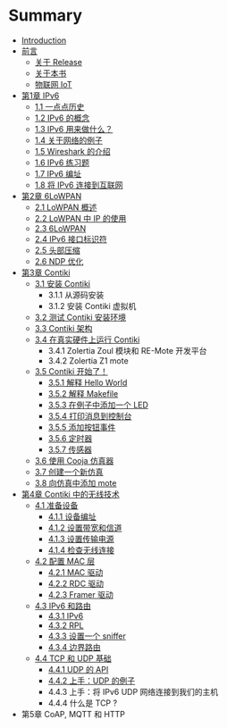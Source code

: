 # Summary

* [Introduction](README.md)
* [前言](0.qian_yan.md)
   * [关于 Release](0_1.guan_yu_release.md)
   * [关于本书](0_2.guan_yu_ben_shu.md)
   * [物联网 IoT](0_3.wu_lian_wang_iot.md)
* [第1章 IPv6](1.di1_zhang_ipv6_md.md)
   * [1.1 一点点历史](1_1.11_yi_dian_dian_li_shi.md)
   * [1.2 IPv6 的概念](1_2.12_ipv6_de_gai_nian.md)
   * [1.3 IPv6 用来做什么？](1_3.13_ipv6_yong_lai_zuo_shi_yao_ff1f.md)
   * [1.4 关于网络的例子](1_4.14_guan_yu_wang_luo_de_li_zi.md)
   * [1.5 Wireshark 的介绍](1_5.15_wireshark_de_jie_shao.md)
   * [1.6 IPv6 练习题](1_6.16_ipv6_lian_xi_ti.md)
   * [1.7 IPv6 编址](1_7.17_ipv6_bian_zhi.md)
   * [1.8 将 IPv6 连接到互联网](1_8.18_jiang_ipv6_lian_jie_dao_hu_lian_wang.md)
* [第2章 6LoWPAN](2.di2_zhang_6lowpan.md)
   * [2.1 LoWPAN 概述](2_1.21_lowpan_gai_shu.md)
   * [2.2 LoWPAN 中 IP 的使用](2_2.22_lowpan_zhong_ip_de_shi_yong.md)
   * [2.3 6LoWPAN](2_3.23_6lowpan.md)
   * [2.4 IPv6 接口标识符](2_4.24_ipv6_jie_kou_biao_shi_fu.md)
   * [2.5 头部压缩](2_5.25_tou_bu_ya_suo.md)
   * [2.6 NDP 优化](2_6.26_ndp_you_hua.md)
* [第3章 Contiki](3.di_3_zhang_contiki.md)
   * [3.1 安装 Contiki](3_1.31_an_zhuang_contiki.md)
       * 3.1.1 从源码安装
       * 3.1.2 安装 Contiki 虚拟机
   * [3.2 测试 Contiki 安装环境](3_2.32_ce_shi_contiki_an_zhuang_huan_jing.md)
   * [3.3 Contiki 架构](3_3.33_contiki_jia_gou.md)
   * [3.4 在真实硬件上运行 Contiki](3_4.34_zai_zhen_shi_ying_jian_shang_yun_xing_contiki.md)
       * 3.4.1 Zolertia Zoul 模块和 RE-Mote 开发平台
       * 3.4.2 Zolertia Z1 mote
   * [3.5 Contiki 开始了！](3_5.35_contiki_kai_shi_le_ff01.md)
       * [3.5.1 解释 Hello World](3_5_1.351_jie_shi_hello_world.md)
       * [3.5.2 解释 Makefile](3_5_2.352_jie_shi_makefile.md)
       * [3.5.3 在例子中添加一个 LED](3_5_3.353_zai_li_zi_zhong_tian_jia_yi_ge_led.md)
       * [3.5.4 打印消息到控制台](3_5_4.354_da_yin_xiao_xi_dao_kong_zhi_tai.md)
       * [3.5.5 添加按钮事件](3_5_5.355_tian_jia_an_niu_shi_jian.md)
       * [3.5.6 定时器](3_5_6.356_ding_shi_qi.md)
       * [3.5.7 传感器](3_5_7.357_chuan_gan_qi.md)
   * [3.6 使用 Cooja 仿真器](3_6.36_shi_yong_cooja_fang_zhen_qi.md)
   * [3.7 创建一个新仿真](3_7.37_chuang_jian_yi_ge_xin_fang_zhen.md)
   * [3.8 向仿真中添加 mote](3_8.38_xiang_fang_zhen_zhong_tian_jia_mote.md)
* [第4章  Contiki 中的无线技术](4.di_4_zhang_contiki_zhong_de_wu_xian_ji_zhu.md)
   * [4.1 准备设备](4_1.41_zhun_bei_she_bei.md)
       * [4.1.1 设备编址](4_1_1.411_she_bei_bian_zhi.md)
       * [4.1.2 设置带宽和信道](4_1_2.412_she_zhi_dai_kuan_he_xin_dao.md)
       * [4.1.3 设置传输电源](4_1_3.413_she_zhi_chuan_shu_dian_yuan.md)
       * [4.1.4 检查无线连接](4_1_4.414_jian_cha_wu_xian_lian_jie.md)
   * [4.2 配置 MAC 层](4_2.42_pei_zhi_mac_ceng.md)
       * [4.2.1 MAC 驱动](4_2_1.421_mac_qu_dong.md)
       * [4.2.2 RDC 驱动](4_2_2.422_rdc_qu_dong.md)
       * [4.2.3 Framer 驱动](4_2_3.423_framer_qu_dong.md)
   * [4.3 IPv6 和路由](4_3.43_ipv6_he_lu_you.md)
       * [4.3.1 IPv6](4_3_1.431_ipv6.md)
       * [4.3.2 RPL](4_3_2.432_rpl.md)
       * [4.3.3 设置一个 sniffer](4_3_3.433_she_zhi_yi_ge_sniffer.md)
       * [4.3.4 边界路由](4_3_4.434_bian_jie_lu_you.md)
   * [4.4 TCP 和 UDP 基础](4_4.44_tcp_he_udp_ji_chu.md)
       * [4.4.1 UDP 的 API](4_4_1.441_udp_de_api.md)
       * [4.4.2 上手：UDP 的例子](4_4_2.442_shang_shou_ff1a_udp_de_li_zi.md)
       * 4.4.3 上手：将 IPv6 UDP 网络连接到我们的主机
       * 4.4.4 什么是 TCP ?
* 第5章 CoAP, MQTT 和 HTTP

